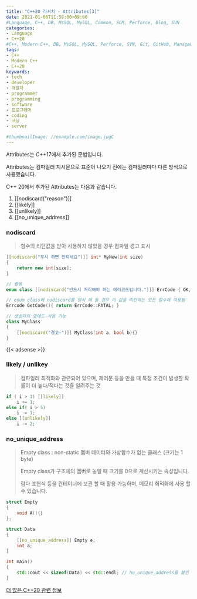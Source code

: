 ```yaml
---
title: "C++20 리서치 - Attributes[3]"
date: 2021-01-06T11:58:00+09:00
#Language, C++, DB, MsSQL, MySQL, Common, SCM, Perforce, Blog, SVN
categories:
- Language
- C++20
#C++, Modern C++, DB, MsSQL, MySQL, Perforce, SVN, Git, GitHub, Management, Blog, Hugo, Architecture
tags:
- C++
- Modern C++
- C++20
keywords:
- tech
- developer
- 개발자
- programmer
- programming
- software
- 프로그래머
- coding
- 코딩
- server

#thumbnailImage: //example.com/image.jpgC
---
```


Attributes는 C++17에서 추가된 문법입니다.

Attributes는 컴파일러 지시문으로 표준이 나오기 전에는 컴파일러마다 다른 방식으로 사용했습니다.

C++ 20에서 추가된 Attributes는 다음과 같습니다.

<!--more-->

1. [[nodiscard("reason")]]
2. [[likely]]
3. [[unlikely]]
4. [[no_unique_address]]



### nodiscard

> 함수의 리턴값을 받아 사용하지 않았을 경우 컴파일 경고 표시

```cpp
[[nodiscard("무시 하면 안되세요")]] int* MyNew(int size)
{
    return new int[size];
}

// 활용
enum class [[nodiscard("반드시 처리해야 하는 에러코드입니다.")]] ErrCode { OK, NO, FATAL};

// enum class에 nodiscard를 명시 해 둘 경우 이 값을 리턴하는 모든 함수에 적용됨
Errcode GetCode(){ return ErrCode::FATAL; }

// 생성자의 앞에도 사용 가능
class MyClass
{
    [[nodiscard("경고~")]] MyClass(int a, bool b){}
}
```

{{< adsense >}}

### likely / unlikey

> 컴파일러 최적화와 관련되어 있으며, 제어문 등을 만들 때 특정 조건이 발생할 확률이 더 높다/적다는 것을 알려주는 것

```cpp
if ( i > 1) [[likely]]
	i += 1;
else if( i > 5)
	i -= 1;
else [[unlikely]]
    i -= 2;
```



### no_unique_address

> Empty class : non-static 멤버 데이터와 가상함수가 없는 클래스 (크기는 1 byte)
>
> Empty class가 구조체의 멤버로 놓일 때 크기를 0으로 계산시키는 속성입니다.
>
> 람다 표현식 등을 컨테이너에 보관 할 때 활용 가능하며, 메모리 최적화에 사용 할 수 있습니다.

```cpp
struct Empty
{
    void A(){}
};

struct Data
{
    [[no_unique_address]] Empty e;
    int a;
}

int main()
{
    std::cout << sizeof(Data) << std::endl; // no_unique_address를 붙인 경우 4, 아닐 경우 8
}
```



[더 많은 C++20 관련 정보](https://en.cppreference.com/w/)
